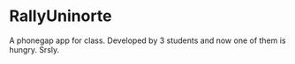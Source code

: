 RallyUninorte
=============

A phonegap app for class. Developed by 3 students and now one of them is hungry. Srsly.
